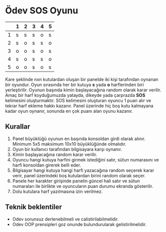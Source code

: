 # Ödev SOS Oyunu

|   | 1 | 2 | 3 | 4 | 5 |
|---|---|---|---|---|---|
| 1 | s | s | s | o | s |
| 2 | s | o | s | s | o |
| 3 | o | o | s | o | s |
| 4 | s | o | s | s | o |
| 5 | o | o | s | o | s |


Kare şeklinde nxn kutulardan oluşan bir panelde iki kişi tarafından oynanan bir oyundur. Oyun sırasında
her bir kutuya **s** yada **o** harflerinden biri yerleştirilir. Oyunun başında kimin başlayacağına random olarak
karar verilir. Amaç bir harf koyduğumuzda yatayda, dikeyde yada çarprazda **SOS**
kelimesini oluşturmaktır. SOS kelimesini oluşturan oyuncu 1 puan alır ve tekrar harf ekleme hakkı kazanır.
Panel üzerinde hiç boş kutu kalmayana kadar oyun oynanır, sonunda en çok puanı alan oyunu kazanır.

## Kurallar
1. Panel büyüklüğü oyunun en başında konsoldan girdi olarak alınır. Minimum 5x5 maksimum 10x10 büyüklüğünde olmalıdır.
2. Oyun bir kullanıcı tarafından bilgisayara karşı oynanır.
3. Kimin başlayacağına random karar verilir.
4. Oyuncu hangi kutuya harfini girmek istediğini satır, sütun numarasını ve harfi konsoldan girerek belli eder.
5. Bilgisayar hangi kutuya hangi harfi yazacağına random seçerek karar verir, panel üzerindeki boş kutulardan birini random olarak seçer.
6. Panele her karakter girişinde panelin güncel hali satır ve sütun numaraları ile birlikte ve oyuncuların puan durumu
   ekranda gösterilir.
7. Dolu kutulara harf yazılmasına izin verilmez.

## Teknik beklentiler
- Odev sorunsuz derlenebilmeli ve calistirilabilmelidir.
- Odev OOP prensipleri goz onunde bulundurularak gelistirilmelidir.
   
